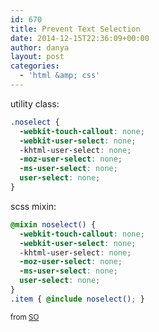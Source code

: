 ```yaml
---
id: 670
title: Prevent Text Selection
date: 2014-12-15T22:36:09+00:00
author: danya
layout: post
categories:
  - 'html &amp; css'
---
```

utility class:
```css
.noselect {
  -webkit-touch-callout: none;
  -webkit-user-select: none;
  -khtml-user-select: none;
  -moz-user-select: none;
  -ms-user-select: none;
  user-select: none;
}
```
scss mixin:
```scss
@mixin noselect() {
  -webkit-touch-callout: none;
  -webkit-user-select: none;
  -khtml-user-select: none;
  -moz-user-select: none;
  -ms-user-select: none;
  user-select: none;
}
.item { @include noselect(); }
```

<small>from <a href='http://stackoverflow.com/questions/826782/css-rule-to-disable-text-selection-highlighting'>SO</a></small>
